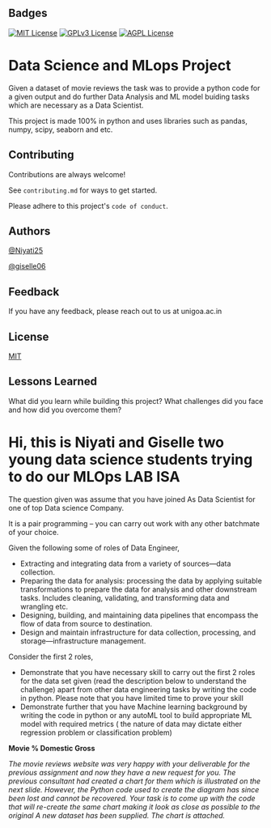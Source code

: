 
## Badges

[![MIT License](https://img.shields.io/badge/License-MIT-green.svg)](https://choosealicense.com/licenses/mit/)
[![GPLv3 License](https://img.shields.io/badge/License-GPL%20v3-yellow.svg)](https://opensource.org/licenses/)
[![AGPL License](https://img.shields.io/badge/License-AGPL-blue.svg)](http://www.gnu.org/licenses/agpl-3.0)

# Data Science and MLops Project 

Given a dataset of movie reviews the task was to provide a python code for a given output and do further Data Analysis and ML model buiding tasks which are necessary as a Data Scientist. 

This project is made 100% in python and uses libraries such as pandas, numpy, scipy, seaborn and etc.

## Contributing

Contributions are always welcome!

See `contributing.md` for ways to get started.

Please adhere to this project's `code of conduct`.


## Authors

[@Niyati25](https://github.com/Niyati25)

[@giselle06](https://www.github.com/giselle06)

## Feedback

If you have any feedback, please reach out to us at unigoa.ac.in


## License

[MIT](https://choosealicense.com/licenses/mit/)


## Lessons Learned

What did you learn while building this project? What challenges did you face and how did you overcome them?


# Hi, this is Niyati and Giselle two young data science students trying to do our MLOps LAB ISA

The question given was assume that you have joined As Data Scientist for one of top Data science Company.

It is a pair programming – you can carry out work with any other batchmate of your choice.

Given the following some of roles of Data Engineer,
- Extracting and integrating data from a variety of sources—data collection.
- Preparing the data for analysis: processing the data by applying suitable transformations to prepare the data for analysis and other downstream tasks. Includes cleaning, validating, and transforming data and wrangling etc.
- Designing, building, and maintaining data pipelines that encompass the flow of data from source to destination. 
- Design and maintain infrastructure for data collection, processing, and storage—infrastructure management.

Consider the first 2 roles,  
- Demonstrate that you have necessary skill to carry out the first 2 roles for the data set given (read the description below to understand the challenge) apart from other data engineering tasks by writing the code in python. Please note that you have limited time to prove your skill
- Demonstrate further that you have Machine learning background by writing the code in python or any autoML tool  to build appropriate  ML model  with required metrics ( the nature of data may dictate either regression problem or classification problem)

**Movie % Domestic Gross**

 _The movie reviews website was very happy with your deliverable for the previous assignment and now they have a new request for you. The previous consultant had created a chart for them which is illustrated on the next slide. However, the Python code used to create the diagram has since been lost and cannot be recovered. Your task is to come up with the code that will re-create the same chart making it look as close as possible to the original A new dataset has been supplied. The chart is attached._

